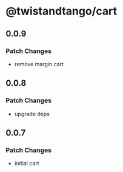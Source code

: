 # @twistandtango/cart

## 0.0.9

### Patch Changes

- remove margin cart

## 0.0.8

### Patch Changes

- upgrade deps

## 0.0.7

### Patch Changes

- initial cart
